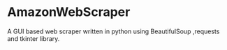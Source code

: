 # AmazonWebScraper
A GUI based web scraper written in python using BeautifulSoup ,requests and tkinter library.
